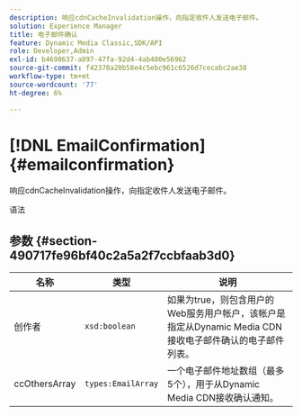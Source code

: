 ```yaml
---
description: 响应cdnCacheInvalidation操作，向指定收件人发送电子邮件。
solution: Experience Manager
title: 电子邮件确认
feature: Dynamic Media Classic,SDK/API
role: Developer,Admin
exl-id: b4698637-a897-47fa-92d4-4ab400e56962
source-git-commit: f42378a20b58e4c5ebc961c6526d7cecabc2ae38
workflow-type: tm+mt
source-wordcount: '77'
ht-degree: 6%

---
```


# [!DNL EmailConfirmation]{#emailconfirmation}

响应cdnCacheInvalidation操作，向指定收件人发送电子邮件。

语法

## 参数 {#section-490717fe96bf40c2a5a2f7ccbfaab3d0}

| 名称 | 类型 | 说明 |
|---|---|---|
| 创作者 | `xsd:boolean` | 如果为true，则包含用户的Web服务用户帐户，该帐户是指定从Dynamic Media CDN接收电子邮件确认的电子邮件列表。 |
| ccOthersArray | `types:EmailArray` | 一个电子邮件地址数组（最多5个），用于从Dynamic Media CDN接收确认通知。 |
